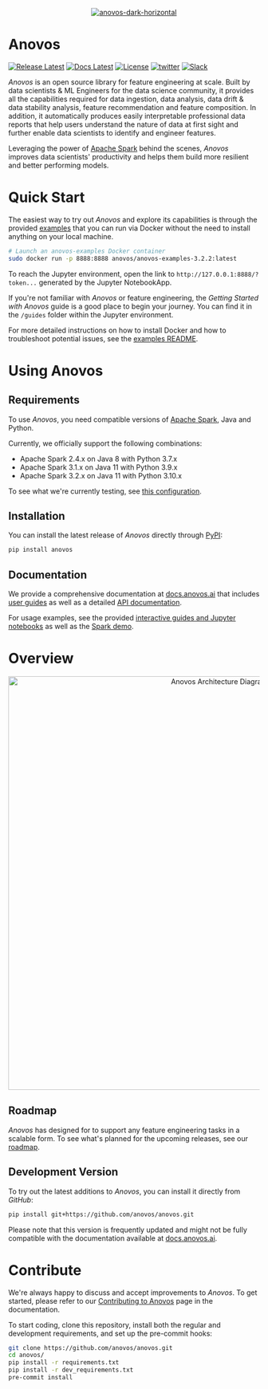<p align="center">
<a href="https://anovos.ai"><img src="https://mobilewalla-anovos.s3.amazonaws.com/images/anovos-dark-horizontal.png" alt="anovos-dark-horizontal" border="0"></a>
</p>

# Anovos

[![Release Latest](https://img.shields.io/badge/release-%20v1.0.1-green?style=plastic)](https://github.com/anovos/anovos/releases/)
[![Docs Latest](https://img.shields.io/badge/docs-latest-blue.svg?style=plastic)](https://docs.anovos.ai/)
[![License](https://img.shields.io/badge/License-Apache_2.0-red.svg?style=plastic)](https://opensource.org/licenses/Apache-2.0)
[![twitter](https://img.shields.io/badge/Follow--lightgrey?logo=twitter&style=social)](https://twitter.com/ml_anovos)
[![Slack](https://img.shields.io/badge/slack-join_chat-white.svg?logo=slack&style=social)](https://featureengineers.slack.com/)

_Anovos_ is an open source library for feature engineering at scale.
Built by data scientists & ML Engineers for the data science community,
it provides all the capabilities required for data ingestion, data analysis,
data drift & data stability analysis, feature recommendation and feature composition.
In addition, it automatically produces easily interpretable professional data reports
that help users understand the nature of data at first sight and further enable data
scientists to identify and engineer features.

Leveraging the power of [Apache Spark](https://spark.apache.org/) behind the scenes,
_Anovos_ improves data scientists' productivity and helps them build more resilient
and better performing models.

# Quick Start

The easiest way to try out _Anovos_ and explore its capabilities is through the provided
[examples](/examples) that you can run via Docker without the need to install anything
on your local machine.

```bash
# Launch an anovos-examples Docker container
sudo docker run -p 8888:8888 anovos/anovos-examples-3.2.2:latest
```

To reach the Jupyter environment, open the link to `http://127.0.0.1:8888/?token...`
generated by the Jupyter NotebookApp.

If you're not familiar with _Anovos_ or feature engineering, the _Getting Started with
Anovos_ guide is a good place to begin your journey.
You can find it in the `/guides` folder within the Jupyter environment.

For more detailed instructions on how to install Docker and how to troubleshoot potential
issues, see the [examples README](/examples/README.md).

# Using Anovos

## Requirements

To use _Anovos_, you need compatible versions of [Apache Spark](https://spark.apache.org/),
Java and Python.

Currently, we officially support the following combinations:

- Apache Spark 2.4.x on Java 8 with Python 3.7.x
- Apache Spark 3.1.x on Java 11 with Python 3.9.x
- Apache Spark 3.2.x on Java 11 with Python 3.10.x

To see what we're currently testing, see
[this configuration](https://github.com/anovos/anovos/blob/main/.github/workflows/full-demo.yml#L21).

## Installation

You can install the latest release of _Anovos_ directly through [PyPI](https://pypi.org/project/anovos/):

```bash
pip install anovos
```

## Documentation

We provide a comprehensive documentation at [docs.anovos.ai](https://docs.anovos.ai) that includes
[user guides](https://docs.anovos.ai/getting-started.html) as well as a detailed
[API documentation](https://docs.anovos.ai/api/index.html).

For usage examples, see the provided [interactive guides and Jupyter notebooks](/examples) as well as
the [Spark demo](/demo).

# Overview

<p align="center">
  <img src="https://mobilewalla-anovos.s3.amazonaws.com/images/anovos_architecture_v2_0_a.jpg" width="830px" alt="Anovos Architecture Diagram">
</p>

## Roadmap

_Anovos_ has designed for to support any feature engineering tasks in a scalable form.
To see what's planned for the upcoming releases, see our
[roadmap](https://docs.anovos.ai/using-anovos/roadmap.html).

## Development Version

To try out the latest additions to _Anovos_, you can install it directly from _GitHub_:

```bash
pip install git+https://github.com/anovos/anovos.git
```

Please note that this version is frequently updated and might not be fully compatible with the documentation available
at [docs.anovos.ai](https://docs.anovos.ai).

# Contribute

We're always happy to discuss and accept improvements to _Anovos_. To get started, please refer to
our [Contributing to Anovos](https://docs.anovos.ai/community/contributing.html) page in the documentation.

To start coding, clone this repository, install both the regular and development requirements,
and set up the pre-commit hooks:

```bash
git clone https://github.com/anovos/anovos.git
cd anovos/
pip install -r requirements.txt
pip install -r dev_requirements.txt
pre-commit install
```
